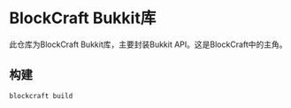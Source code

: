 # BlockCraft Bukkit库
此仓库为BlockCraft Bukkit库，主要封装Bukkit API。这是BlockCraft中的主角。
## 构建
```
blockcraft build
```
